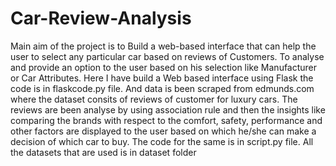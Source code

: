 # Car-Review-Analysis
Main aim of the project is to Build a web-based interface that can help the user to select any particular car based on reviews of Customers. 
To analyse and provide an option to the user based on his selection like Manufacturer or Car Attributes.
Here I have build a Web based interface using Flask the code is in flaskcode.py file. 
And data is been scraped from edmunds.com where the dataset consits of reviews of customer for luxury cars.
The reviews are been analyse by using association rule and then the insights like comparing the brands with respect to the comfort, safety, performance and other factors are displayed to the user based on which he/she can make a decision of which car to buy. 
The code for the same is in script.py file. 
All the datasets that are used is in dataset folder 
